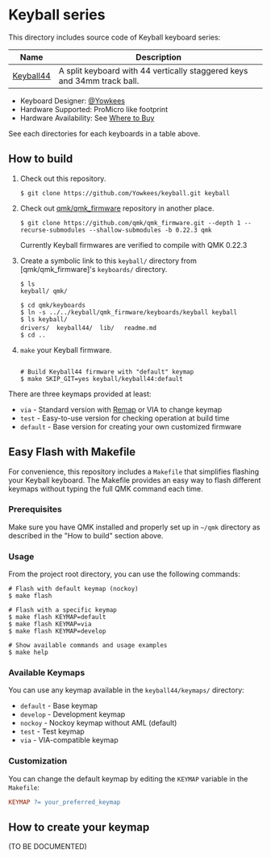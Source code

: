 # Keyball series

This directory includes source code of Keyball keyboard series:

| Name                     | Description                                                             |
| ------------------------ | ----------------------------------------------------------------------- |
| [Keyball44](./keyball44) | A split keyboard with 44 vertically staggered keys and 34mm track ball. |

- Keyboard Designer: [@Yowkees](https://twitter.com/Yowkees)
- Hardware Supported: ProMicro like footprint
- Hardware Availability: See [Where to Buy](../../../README.md#where-to-buy)

See each directories for each keyboards in a table above.

## How to build

1. Check out this repository.

   ```console
   $ git clone https://github.com/Yowkees/keyball.git keyball
   ```

2. Check out [qmk/qmk_firmware](https://github.com/qmk/qmk_firmware/) repository in another place.

   ```console
   $ git clone https://github.com/qmk/qmk_firmware.git --depth 1 --recurse-submodules --shallow-submodules -b 0.22.3 qmk
   ```

   Currently Keyball firmwares are verified to compile with QMK 0.22.3

3. Create a symbolic link to this `keyball/` directory from [qmk/qmk_firmware]'s `keyboards/` directory.

   ```console
   $ ls
   keyball/ qmk/

   $ cd qmk/keyboards
   $ ln -s ../../keyball/qmk_firmware/keyboards/keyball keyball
   $ ls keyball/
   drivers/  keyball44/  lib/　 readme.md
   $ cd ..
   ```

4. `make` your Keyball firmware.

   ```console

   # Build Keyball44 firmware with "default" keymap
   $ make SKIP_GIT=yes keyball/keyball44:default

   ```

There are three keymaps provided at least:

- `via` - Standard version with [Remap](https://remap-keys.app/) or VIA to change keymap
- `test` - Easy-to-use version for checking operation at build time
- `default` - Base version for creating your own customized firmware

## Easy Flash with Makefile

For convenience, this repository includes a `Makefile` that simplifies flashing your Keyball keyboard. The Makefile provides an easy way to flash different keymaps without typing the full QMK command each time.

### Prerequisites

Make sure you have QMK installed and properly set up in `~/qmk` directory as described in the "How to build" section above.

### Usage

From the project root directory, you can use the following commands:

```console
# Flash with default keymap (nockoy)
$ make flash

# Flash with a specific keymap
$ make flash KEYMAP=default
$ make flash KEYMAP=via
$ make flash KEYMAP=develop

# Show available commands and usage examples
$ make help
```

### Available Keymaps

You can use any keymap available in the `keyball44/keymaps/` directory:

- `default` - Base keymap
- `develop` - Development keymap
- `nockoy` - Nockoy keymap without AML (default)
- `test` - Test keymap
- `via` - VIA-compatible keymap

### Customization

You can change the default keymap by editing the `KEYMAP` variable in the `Makefile`:

```makefile
KEYMAP ?= your_preferred_keymap
```

## How to create your keymap

(TO BE DOCUMENTED)
